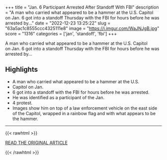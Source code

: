+++
title = "Jan. 6 Participant Arrested After Standoff With FBI"
description = "A man who carried what appeared to be a hammer at the U.S. Capitol on Jan. 6 got into a standoff Thursday with the FBI for hours before he was arrested by..."
date = "2022-12-23 13:25:22"
slug = "63a5ac1c8555ccc4325111e8"
image = "https://i.imgur.com/WaJNJgB.jpg"
score = "1316"
categories = ['jan', 'standoff', 'fbi']
+++

A man who carried what appeared to be a hammer at the U.S. Capitol on Jan. 6 got into a standoff Thursday with the FBI for hours before he was arrested by...

## Highlights

- A man who carried what appeared to be a hammer at the U.S.
- Capitol on Jan.
- 6 got into a standoff with the FBI for hours before he was arrested.
- He was identified as a participant of the Jan.
- 4 protest.
- Images show him on top of a law enforcement vehicle on the east side of the Capitol, wrapped in a rainbow flag and with what appears to be the hammer.

---

{{< rawhtml >}}
  <p class="article-category">
    <a target="_blank" href="https://www.nbcbayarea.com/news/national-international/jan-6-participant-arrested-in-california-after-hours-long-standoff-with-the-fbi/3112579/">READ THE ORIGINAL ARTICLE</a>
  </p>
{{< /rawhtml >}}
